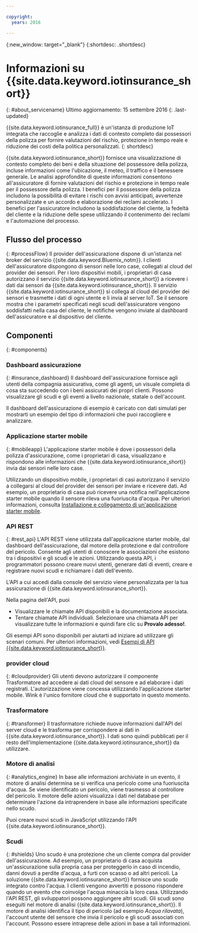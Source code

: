 ```yaml
---

copyright:
  years: 2016

---
```


<!-- Common attributes used in the template are defined as follows: -->
{:new_window: target="\_blank"}
{:shortdesc: .shortdesc}


# Informazioni su {{site.data.keyword.iotinsurance_short}}
{: #about_servicename}
Ultimo aggiornamento: 15 settembre 2016
{: .last-updated}

{{site.data.keyword.iotinsurance_full}} è un'istanza di produzione IoT integrata che raccoglie e analizza i dati di contesto completo dai possessori della polizza per fornire valutazioni del rischio, protezione in tempo reale e riduzione dei costi della politica personalizzati.
{: shortdesc}

{{site.data.keyword.iotinsurance_short}} fornisce una visualizzazione di contesto completo dei beni e della situazione del possessore della polizza, incluse informazioni come l'ubicazione, il meteo, il traffico e il benessere generale. Le analisi approfondite di queste informazioni consentono all'assicuratore di fornire valutazioni del rischio e protezione in tempo reale per il possessore della polizza. I benefici per il possessore della polizza includono la possibilità di evitare i rischi con avvisi anticipati, avvertenze personalizzate e un accordo e elaborazione dei reclami accelerato. I benefici per l'assicuratore includono la soddisfazione del cliente, la fedeltà del cliente e la riduzione delle spese utilizzando il contenimento dei reclami e l'automazione del processo.

## Flusso del processo
{: #processFlow}
Il provider dell'assicurazione dispone di un'istanza nel broker del servizio {{site.data.keyword.Bluemix_notm}}. I clienti dell'assicuratore dispongono di sensori nelle loro case, collegati al cloud del provider dei sensori. Per i loro dispositivi mobili, i proprietari di casa autorizzano il servizio {{site.data.keyword.iotinsurance_short}} a ricevere i dati dai sensori da {{site.data.keyword.iotinsurance_short}}. Il servizio {{site.data.keyword.iotinsurance_short}} si collega al cloud del provider dei sensori e trasmette i dati di ogni utente e li invia al server IoT. Se il sensore mostra che i parametri specificati negli scudi dell'assicuratore vengono soddisfatti nella casa del cliente, le notifiche vengono inviate al dashboard dell'assicuratore e al dispositivo del cliente.

## Componenti
{: #components}

### Dashboard assicurazione
{: #insurance_dashboard}
Il dashboard dell'assicurazione fornisce agli utenti della compagnia assicurativa, come gli agenti, un visuale completa di cosa sta succedendo con i beni assicurati dei propri clienti. Possono visualizzare gli scudi e gli eventi a livello nazionale, statale o dell'account.

Il dashboard dell'assicurazione di esempio è caricato con dati simulati per mostrarti un esempio del tipo di informazioni che puoi raccogliere e analizzare.

### Applicazione starter mobile
{: #mobileapp}
L'applicazione starter mobile è dove i possessori della polizza d'assicurazione, come i proprietari di casa, visualizzano e rispondono alle informazioni che {{site.data.keyword.iotinsurance_short}} invia dai sensori nelle loro case.

Utilizzando un dispositivo mobile, i proprietari di casi autorizzano il servizio a collegarsi al cloud del provider dei sensori per inviare e ricevere dati. Ad esempio, un proprietario di casa può ricevere una notifica nell'applicazione starter mobile quando il sensore rileva una fuoriuscita d'acqua. Per ulteriori informazioni, consulta [Installazione e collegamento di un'applicazione starter mobile](iotinsurance_mobile_app.html).

### API REST
{: #rest_api}
L'API REST viene utilizzata dall'applicazione starter mobile, dal dashboard dell'assicurazione, dal motore della protezione e dal controllore del pericolo. Consente agli utenti di conoscere le associazioni che esistono tra i dispositivi e gli scudi e le azioni. Utilizzando questa API, i programmatori possono creare nuovi utenti, generare dati di eventi, creare e registrare nuovi scudi e richiamare i dati dell'evento.

L'API a cui accedi dalla console del servizio viene personalizzata per la tua assicurazione di {{site.data.keyword.iotinsurance_short}}.

Nella pagina dell'API, puoi  
  - Visualizzare le chiamate API disponibili e la documentazione associata.
  - Tentare chiamate API individuali.  Selezionare una chiamata API per visualizzare tutte le informazioni e quindi fare clic su **Provalo adesso!**.

Gli esempi API sono disponibili per aiutarti ad iniziare ad utilizzare gli scenari comuni. Per ulteriori informazioni, vedi [Esempi di API {{site.data.keyword.iotinsurance_short}}](https://github.com/IBM-Bluemix/iot4i-api-examples-nodejs).

### provider cloud
{: #cloudprovider}
Gli utenti devono autorizzare il componente Trasformatore ad accedere ai dati cloud del sensore e ad elaborare i dati registrati. L'autorizzazione viene concessa utilizzando l'applicazione starter mobile. Wink è l'unico fornitore cloud che è supportato in questo momento.

### Trasformatore
{: #transformer}
Il trasformatore richiede nuove informazioni dall'API del server cloud e le trasforma per corrispondere ai dati in {{site.data.keyword.iotinsurance_short}}. I dati sono quindi pubblicati per il resto dell'implementazione {{site.data.keyword.iotinsurance_short}} da utilizzare.

### Motore di analisi
{: #analytics_engine}
In base alle informazioni archiviate in un evento, il motore di analisi determina se si verifica una pericolo come una fuoriuscita d'acqua. Se viene identificato un pericolo, viene trasmesso al controllore del pericolo. Il motore delle azioni visualizza i dati nel database per determinare l'azione da intraprendere in base alle informazioni specificate nello scudo.

Puoi creare nuovi scudi in JavaScript utilizzando l'API {{site.data.keyword.iotinsurance_short}}.

### Scudi
{: #shields}
Uno scudo è una protezione che un cliente compra dal provider dell'assicurazione. Ad esempio, un proprietario di casa acquista un'assicurazione sulla propria casa per proteggerlo in caso di incendio, danni dovuti a perdite d'acqua, a furti con scasso o ad altri pericoli. La soluzione {{site.data.keyword.iotinsurance_short}} fornisce uno scudo integrato contro l'acqua. I clienti vengono avvertiti e possono rispondere quando un evento che coinvolge l'acqua minaccia la loro casa. Utilizzando l'API REST, gli sviluppatori possono aggiungere altri scudi.
Gli scudi sono eseguiti nel motore di analisi {{site.data.keyword.iotinsurance_short}}. Il motore di analisi identifica il tipo di pericolo (ad esempio *Acqua rilavata*), l'account utente del sensore che invia il pericolo e gli scudi associati con l'account. Possono essere intraprese delle azioni in base a tali informazioni.
